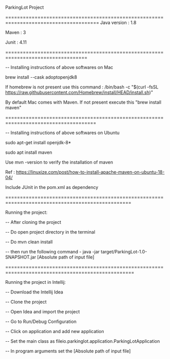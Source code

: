 ParkingLot Project


======================================================================================
Java version : 1.8

Maven : 3

Junit : 4.11

==================================================================================

-- Installing instructions of above softwares on Mac

brew install --cask adoptopenjdk8

If homebrew is not present use this command : /bin/bash -c "$(curl -fsSL https://raw.githubusercontent.com/Homebrew/install/HEAD/install.sh)"

By default Mac comes with Maven. If not present execute this "brew install maven"


=====================================================================================

-- Installing instructions of above softwares on Ubuntu

sudo apt-get install openjdk-8*

sudo apt install maven

Use mvn -version to verify the installation of maven

Ref : https://linuxize.com/post/how-to-install-apache-maven-on-ubuntu-18-04/

Include JUnit in the pom.xml as dependency

=================================================================================================

Running the project:

-- After cloning the project

-- Do open project directory in the terminal

-- Do mvn clean install

-- then run the following command -  java -jar target/ParkingLot-1.0-SNAPSHOT.jar [Absolute path of input file]

==================================================================================================

Running the project in Intellij:

-- Download the Intellij Idea

-- Clone the project

-- Open Idea and import the project

-- Go to Run/Debug Configuration

-- Click on application and add new application

-- Set the main class as fileio.parkinglot.application.ParkingLotApplication

-- In program arguments set the [Absolute path of input file]
